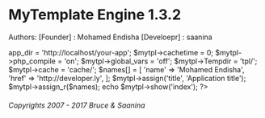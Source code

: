 # MyTemplate Engine 1.3.2 

Authors:
[Founder] : Mohamed Endisha 
[Develoepr] : saanina


<?php
include 'mytemplate-engine.php';

	$mytpl = new MyTemplate();

	$mytpl->app_dir    = 'http://localhost/your-app';
	$mytpl->cachetime   =  0; 
	$mytpl->php_compile = 'on'; 
	$mytpl->global_vars = 'off'; 
	$mytpl->Tempdir     = 'tpl/';
	$mytpl->cache     = 'cache/';

$names[] = [
	'name' => 'Mohamed Endisha',
	'href' => 'http://developer.ly',
];

$mytpl->assign('title', 'Application title');
$mytpl->assign_r($names);
echo $mytpl->show('index');
?>


###### Copyrights 2007 - 2017 Bruce & Saanina